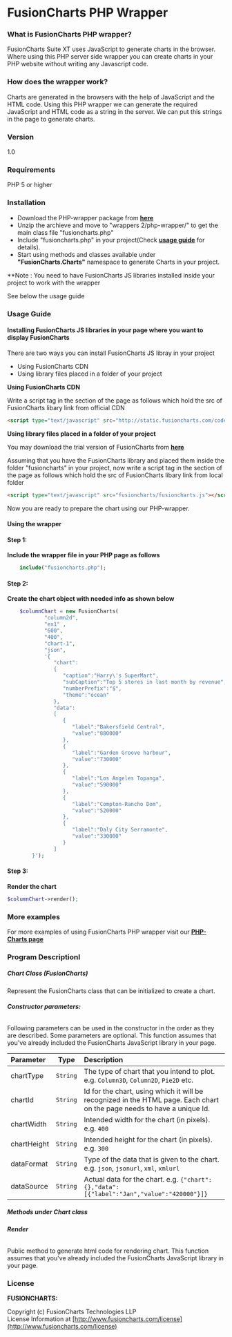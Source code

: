 # FusionCharts PHP Wrapper

### What is FusionCharts PHP wrapper?

FusionCharts Suite XT uses JavaScript to generate charts in the browser. Where using this PHP server side wrapper you can create charts in your PHP website without writing any Javascript code. 

### How does the wrapper work?
Charts are generated in the browsers with the help of JavaScript and the HTML code.
Using this PHP wrapper we can generate the required JavaScript and HTML code as a string in the server. We can put this strings in the page to generate charts.

### Version
1.0

### Requirements
PHP 5 or higher

### Installation
 * Download the PHP-wrapper package from **[here](http://www.fusioncharts.com/php-charts/)**
 * Unzip the archieve and move to "wrappers 2/php-wrapper/" to get the main class file "fusioncharts.php"
 * Include "fusioncharts.php" in your project(Check **[usage guide](#usage-guide)** for details).
 * Start using methods and classes available under **"FusionCharts.Charts"** namespace to generate Charts in your project. 
 
**Note : You need to have FusionCharts JS libraries installed inside your project to work with the wrapper

See below the usage guide

### Usage Guide

#### Installing FusionCharts JS libraries in your page where you want to display FusionCharts
There are two ways you can install FusionCharts JS libray in your project
* Using FusionCharts CDN
* Using library files placed in a folder of your project

**Using FusionCharts CDN**

Write a script tag in the <head> section of the page as follows which hold the src of FusionCharts libary link from official CDN
```html
<script type="text/javascript" src="http://static.fusioncharts.com/code/latest/fusioncharts.js"></script>
```
**Using library files placed in a folder of your project**

You may download the trial version of FusionCharts from **[here](http://www.fusioncharts.com/download/)**

Assuming that you have the FusionCharts library and placed them inside the folder "fusioncharts" in your project, now write a script tag in the <head> section of the page as follows which hold the src of FusionCharts libary link from local folder
```html
<script type="text/javascript" src="fusioncharts/fusioncharts.js"></script>
```
Now you are ready to prepare the chart using our PHP-wrapper.
#### Using the wrapper
#### Step 1:
**Include the wrapper file in your PHP page as follows**
```php
    include("fusioncharts.php");
```
#### Step 2:
**Create the chart object with needed info as shown below**
```php
    $columnChart = new FusionCharts(
			"column2d", 
			"ex1" , 
			"600", 
			"400", 
			"chart-1", 
			"json", 
			'{  
			   "chart":
			   {  
				  "caption":"Harry\'s SuperMart",
				  "subCaption":"Top 5 stores in last month by revenue",
				  "numberPrefix":"$",
				  "theme":"ocean"
			   },
			   "data":
			   [  
				  {  
					 "label":"Bakersfield Central",
					 "value":"880000"
				  },
				  {  
					 "label":"Garden Groove harbour",
					 "value":"730000"
				  },
				  {  
					 "label":"Los Angeles Topanga",
					 "value":"590000"
				  },
				  {  
					 "label":"Compton-Rancho Dom",
					 "value":"520000"
				  },
				  {  
					 "label":"Daly City Serramonte",
					 "value":"330000"
				  }
			   ]
		}');
```
#### Step 3:
**Render the chart**
```php
$columnChart->render();
```
### More examples
For more examples of using FusionCharts PHP wrapper visit our **[PHP-Charts page](http://www.fusioncharts.com/php-charts/)**

### Program Descriptionl
##### Chart Class (FusionCharts)
Represent the FusionCharts class that can be initialized to create a chart.
###### **Constructor parameters:**
Following parameters can be used in the constructor in the order as they are described. Some parameters are optional. This function assumes that you've already included the FusionCharts JavaScript library in your page.

| Parameter | Type | Description |
|:-------|:----------:| :------|
| chartType | `String` | The type of chart that you intend to plot. e.g. `Column3D`, `Column2D`, `Pie2D` etc.|
|chartId | `String` | Id for the chart, using which it will be recognized in the HTML page. Each chart on the page needs to have a unique Id.|
|chartWidth | `String` | Intended width for the chart (in pixels). e.g. `400`|
|chartHeight | `String` | Intended height for the chart (in pixels). e.g. `300`|
|dataFormat | `String` | Type of the data that is given to the chart. e.g. `json`, `jsonurl`, `xml`, `xmlurl`|
|dataSource | `String` | Actual data for the chart. e.g. `{"chart":{},"data":[{"label":"Jan","value":"420000"}]}`|

##### Methods under Chart class
###### **Render**
Public method to generate html code for rendering chart. This function assumes that you've already included the FusionCharts JavaScript library in your page.


### License

**FUSIONCHARTS:**

Copyright (c) FusionCharts Technologies LLP  
License Information at [http://www.fusioncharts.com/license](http://www.fusioncharts.com/license)
